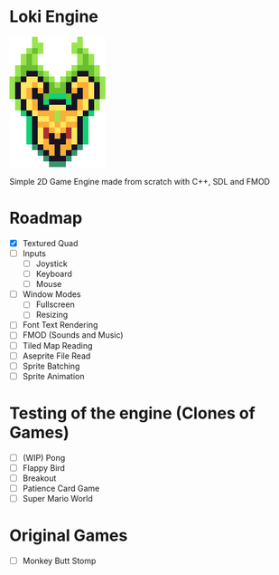 # Loki Engine

![engine_icon](assets/engine_icon.png)

Simple 2D Game Engine made from scratch with C++, SDL and FMOD

# Roadmap

- [X] Textured Quad
- [ ] Inputs
  - [ ] Joystick
  - [ ] Keyboard
  - [ ] Mouse
- [ ] Window Modes
  - [ ] Fullscreen
  - [ ] Resizing 
- [ ] Font Text Rendering
- [ ] FMOD (Sounds and Music)
- [ ] Tiled Map Reading
- [ ] Aseprite File Read
- [ ] Sprite Batching
- [ ] Sprite Animation

# Testing of the engine (Clones of Games)

- [ ] (WIP) Pong
- [ ] Flappy Bird
- [ ] Breakout
- [ ] Patience Card Game
- [ ] Super Mario World

# Original Games

- [ ] Monkey Butt Stomp
